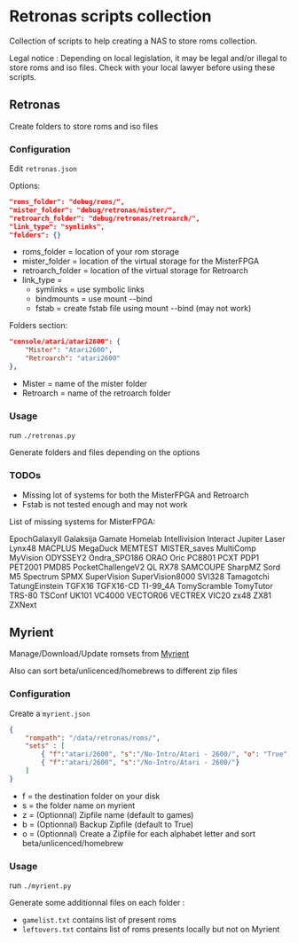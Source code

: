 # Retronas scripts collection

Collection of scripts to help creating a NAS to store roms collection.

Legal notice : 
Depending on local legislation, it may be legal and/or illegal to store roms and iso files. Check with your local lawyer before using these scripts.

## Retronas

Create folders to store roms and iso files 

### Configuration

Edit `retronas.json`

Options:
```json
"roms_folder": "debug/roms/",
"mister_folder": "debug/retronas/mister/",
"retroarch_folder": "debug/retronas/retroarch/",
"link_type": "symlinks",
"folders": {}
```
+ roms_folder = location of your rom storage
+ mister_folder = location of the virtual storage for the MisterFPGA
+ retroarch_folder = location of the virtual storage for Retroarch
+ link_type = 
  + symlinks = use symbolic links
  + bindmounts = use mount --bind
  + fstab = create fstab file using mount --bind (may not work)

Folders section:
```json
"console/atari/atari2600": {
    "Mister": "Atari2600",
    "Retroarch": "atari2600"
},
```
+ Mister = name of the mister folder
+ Retroarch = name of the retroarch folder

### Usage

run `./retronas.py`

Generate folders and files depending on the options

### TODOs

+ Missing lot of systems for both the MisterFPGA and Retroarch
+ Fstab is not tested enough and may not work

List of missing systems for MisterFPGA:

EpochGalaxyII
Galaksija
Gamate
Homelab
Intellivision
Interact
Jupiter
Laser
Lynx48
MACPLUS
MegaDuck
MEMTEST
MISTER_saves
MultiComp
MyVision
ODYSSEY2
Ondra_SPO186
ORAO
Oric
PC8801
PCXT
PDP1
PET2001
PMD85
PocketChallengeV2
QL
RX78
SAMCOUPE
SharpMZ
Sord M5
Spectrum
SPMX
SuperVision
SuperVision8000
SVI328
Tamagotchi
TatungEinstein
TGFX16
TGFX16-CD
TI-99_4A
TomyScramble
TomyTutor
TRS-80
TSConf
UK101
VC4000
VECTOR06
VECTREX
VIC20
zx48
ZX81
ZXNext

## Myrient

Manage/Download/Update romsets from [Myrient](https://myrient.erista.me/)

Also can sort beta/unlicenced/homebrews to different zip files

### Configuration

Create a `myrient.json`

```json
{
    "rompath": "/data/retronas/roms/",
    "sets" : [
        { "f":"atari/2600", "s":"/No-Intro/Atari - 2600/", "o": "True", "z": "2600", "b": "False"},
        { "f":"atari/2600", "s":"/No-Intro/Atari - 2600/"}
    ]
}
```

+ f = the destination folder on your disk
+ s = the folder name on myrient
+ z = (Optionnal) Zipfile name (default to games)
+ b = (Optionnal) Backup Zipfile (default to True)
+ o = (Optionnal) Create a Zipfile for each alphabet letter and sort beta/unlicenced/homebrew

### Usage

run `./myrient.py` 

Generate some additionnal files on each folder : 

+ `gamelist.txt` contains list of present roms
+ `leftovers.txt` contains list of roms presents locally but not on Myrient
